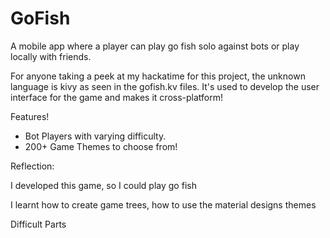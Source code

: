 # GoFish
A mobile app where a player can play go fish solo against bots or play locally with friends. 

For anyone taking a peek at my hackatime for this project, the unknown language is kivy as seen in the gofish.kv files. It's used to develop the user interface for the game and makes it cross-platform!

Features!

- Bot Players with varying difficulty.
- 200+ Game Themes to choose from!

Reflection:

I developed this game, so I could play go fish 

I learnt how to create game trees, how to use the material designs themes 

Difficult Parts

